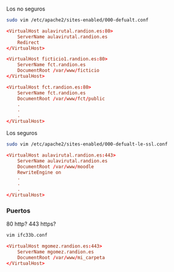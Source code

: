 Los no seguros
```bash
sudo vim /etc/apache2/sites-enabled/000-defualt.conf
```

```conf
<VirtualHost aulavirutal.randion.es:80>
	ServerName aulavirutal.randion.es
	Redirect
</VirtualHost>

<VirtualHost ficticio1.randion.es:80>
	ServerName fct.randion.es
	DocumentRoot /var/www/ficticio
</VirtualHost>

<VirtualHost fct.randion.es:80>
	ServerName fct.randion.es
	DocumentRoot /var/www/fct/public
	.
	.
	.
</VirtualHost>
```

Los seguros

```bash
sudo vim /etc/apache2/sites-enabled/000-defualt-le-ssl.conf
```

```conf
<VirtualHost aulavirutal.randion.es:443>
	ServerName aulavirutal.randion.es
	DocumentRoot /var/www/moodle
	RewriteEngine on
	.
	.
	.
</VirtualHost>
```

### Puertos
80 http?
443 https?

```bash
vim ifc33b.conf
```

```conf
<VirtualHost mgomez.randion.es:443>
	ServerName mgomez.randion.es
	DocumentRoot /var/www/mi_carpeta
</VirtualHost>
```